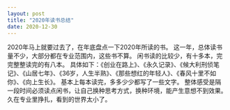 ```yaml
---
layout: post
title: "2020年读书总结"
date: 2020-12-30
---
```


2020年马上就要过去了，在年底盘点一下2020年所读的书。
这一年，总体读书量不少，大部分都在专业范围内，这些书不算。
闲书读的比较少，有十多本，完完整整读完的有八本。
具体如下：《创业在路上》、《永久记录》、《候大利刑侦笔记》、《山居七年》、《36岁，人生半熟》、《那些想红的年轻人》、《春风十里不如你》、《向上生长》。
基本上每本读完，多多少少都写了一些文字。
整体感受是隔一段时间必须读点闲书，让自己换种思考方式，换种环境，能产生意想不到效果。久在专业里挣扎，看到的世界太小了。
